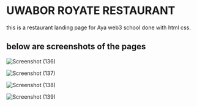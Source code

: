 # UWABOR ROYATE RESTAURANT
this is a restaurant landing page for Aya web3 school done with html css.
## below are screenshots of the pages

![Screenshot (136)](https://user-images.githubusercontent.com/99263767/203430852-05bff4c1-1c8a-40fc-b2f5-19a5033cc4ae.png)

![Screenshot (137)](https://user-images.githubusercontent.com/99263767/203430885-7e4567e5-b2d9-46af-b100-57fe5239e4dd.png)

![Screenshot (138)](https://user-images.githubusercontent.com/99263767/203430968-a19a111c-f672-4485-bb0d-cfdbcd269887.png)

![Screenshot (139)](https://user-images.githubusercontent.com/99263767/203430986-40ff7d29-a67e-414d-af3d-ccb9c4737ddb.png)
